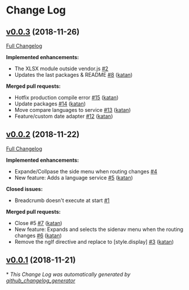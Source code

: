 # Change Log

## [v0.0.3](https://github.com/katan/angular-material-demos/tree/v0.0.3) (2018-11-26)
[Full Changelog](https://github.com/katan/angular-material-demos/compare/v0.0.2...v0.0.3)

**Implemented enhancements:**

- The XLSX module outside vendor.js [\#2](https://github.com/katan/angular-material-demos/issues/2)
- Updates the last packages & README [\#8](https://github.com/katan/angular-material-demos/pull/8) ([katan](https://github.com/katan))

**Merged pull requests:**

- Hotfix production compile error [\#15](https://github.com/katan/angular-material-demos/pull/15) ([katan](https://github.com/katan))
- Update packages [\#14](https://github.com/katan/angular-material-demos/pull/14) ([katan](https://github.com/katan))
- Move compare languages to service [\#13](https://github.com/katan/angular-material-demos/pull/13) ([katan](https://github.com/katan))
- Feature/custom date adapter [\#12](https://github.com/katan/angular-material-demos/pull/12) ([katan](https://github.com/katan))

## [v0.0.2](https://github.com/katan/angular-material-demos/tree/v0.0.2) (2018-11-22)
[Full Changelog](https://github.com/katan/angular-material-demos/compare/v0.0.1...v0.0.2)

**Implemented enhancements:**

- Expande/Collpase the side menu when routing changes [\#4](https://github.com/katan/angular-material-demos/issues/4)
- New feature: Adds a language service [\#5](https://github.com/katan/angular-material-demos/pull/5) ([katan](https://github.com/katan))

**Closed issues:**

- Breadcrumb doesn't execute at start [\#1](https://github.com/katan/angular-material-demos/issues/1)

**Merged pull requests:**

- Close \#5 [\#7](https://github.com/katan/angular-material-demos/pull/7) ([katan](https://github.com/katan))
- New feature: Expands and selects the sidenav menu when the routing changes [\#6](https://github.com/katan/angular-material-demos/pull/6) ([katan](https://github.com/katan))
- Remove the ngIf directive and replace to \[style.display\] [\#3](https://github.com/katan/angular-material-demos/pull/3) ([katan](https://github.com/katan))

## [v0.0.1](https://github.com/katan/angular-material-demos/tree/v0.0.1) (2018-11-21)


\* *This Change Log was automatically generated by [github_changelog_generator](https://github.com/skywinder/Github-Changelog-Generator)*